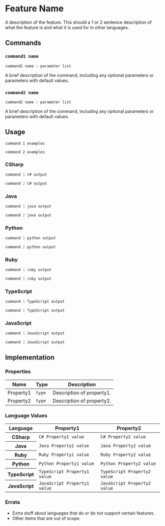 # Feature Name

A description of the feature. This should a 1 or 2 sentence description of what the feature is and what it is used for in other languages. 


## Commands

### `command1 name`

`command1 name : parameter list`

A brief description of the command, including any optional parameters or parameters with default values.

### `command2 name`

`command2 name : parameter list`

A brief description of the command, including any optional parameters or parameters with default values.

## Usage

```gls
command 1 examples
```

```gls
command 2 examples
```

### CSharp

```csharp
command 1 C# output
```

```csharp
command 2 C# output
```

### Java

```java
command 1 java output
```

```java
command 2 java output
```

### Python

```python
command 1 python output
```

```python
command 2 python output
```

### Ruby

```ruby
command 1 ruby output
```

```ruby
command 1 ruby output
```

### TypeScript

```typescript
command 1 TypeScript output
```

```typescript
command 1 TypeScript output
```

### JavaScript

```javascript
command 1 JavaScript output
```

```javascript
command 1 JavaScript output
```


## Implementation

### Properties

<table>
    <thead>
        <th>Name</th>
        <th>Type</th>
        <th>Description</th>
    </thead>
    <tbody>
        <tr>
            <td>Property1</td>
            <td><code>type</code></td>
            <td>Description of property1.</td>
        </tr>
        <tr>
            <td>Property2</td>
            <td><code>type</code></td>
            <td>Description of property2.</td>
        </tr>
    </tbody>
</table>

### Language Values

<table>
    <thead>
        <th>Language</th>
        <th>Property1</th>
        <th>Property2</th>
    </thead>
    <tbody>
        <tr>
            <th>CSharp</th>
            <td><code>C# Property1 value</code></td>
            <td><code>C# Property2 value</code></td>
        </tr>
        <tr>
            <th>Java</th>
            <td><code>Java Property1 value</code></td>
            <td><code>Java Property2 value</code></td>
        </tr>
        <tr>
            <th>Ruby</th>
            <td><code>Ruby Property1 value</code></td>
            <td><code>Ruby Property2 value</code></td>
        </tr>
        <tr>
            <th>Python</th>
            <td><code>Python Property1 value</code></td>
            <td><code>Python Property2 value</code></td>
        </tr>
        <tr>
            <th>TypeScript</th>
            <td><code>TypeScript Property1 value</code></td>
            <td><code>TypeScript Property2 value</code></td>
        </tr>
        <tr>
            <th>JavaScript</th>
            <td><code>JavaScript Property1 value</code></td>
            <td><code>JavaScript Property2 value</code></td>
        </tr>
    </tbody>
</table>

### Errata

* Extra stuff about languages that do or do not support certain features.
* Other items that are out of scope.
